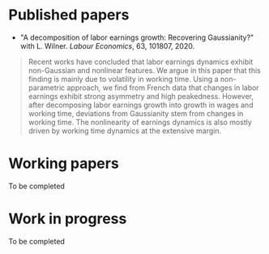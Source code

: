 # Published papers

* "A decomposition of labor earnings growth: Recovering Gaussianity?" with L. Wilner. *Labour Economics*, 63, 101807, 2020.
>Recent works have concluded that labor earnings dynamics exhibit non-Gaussian and nonlinear features. We argue in this paper that this finding is mainly due to volatility in working time. Using a non-parametric approach, we find from French data that changes in labor earnings exhibit strong asymmetry and high peakedness. However, after decomposing labor earnings growth into growth in wages and working time, deviations from Gaussianity stem from changes in working time. The nonlinearity of earnings dynamics is also mostly driven by working time dynamics at the extensive margin.

# Working papers

To be completed

# Work in progress

To be completed
